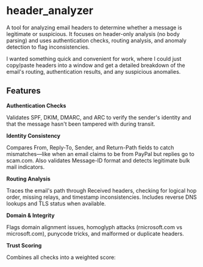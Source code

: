 # header_analyzer

A tool for analyzing email headers to determine whether a message is legitimate or suspicious. It focuses on header-only analysis (no body parsing) and uses authentication checks, routing analysis, and anomaly detection to flag inconsistencies.

I wanted something quick and convenient for work, where I could just copy/paste headers into a window and get a detailed breakdown of the email's routing, authentication results, and any suspicious anomalies.

## Features

**Authentication Checks**

Validates SPF, DKIM, DMARC, and ARC to verify the sender's identity and that the message hasn't been tampered with during transit.

**Identity Consistency**

Compares From, Reply-To, Sender, and Return-Path fields to catch mismatches—like when an email claims to be from PayPal but replies go to scam.com. Also validates Message-ID format and detects legitimate bulk mail indicators.

**Routing Analysis**

Traces the email's path through Received headers, checking for logical hop order, missing relays, and timestamp inconsistencies. Includes reverse DNS lookups and TLS status when available.

**Domain & Integrity**

Flags domain alignment issues, homoglyph attacks (rnicrosoft.com vs microsoft.com), punycode tricks, and malformed or duplicate headers.

**Trust Scoring**

Combines all checks into a weighted score:
